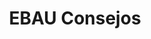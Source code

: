 ---
title: "EBAU Consejos"  # Add a page title.
summary: "Consejos para EBAU."  # Add a page description.
type: "widget_page"  # Page type is a Widget Page
url: "recursos-fisica-quimica/ebau/consejos"
---